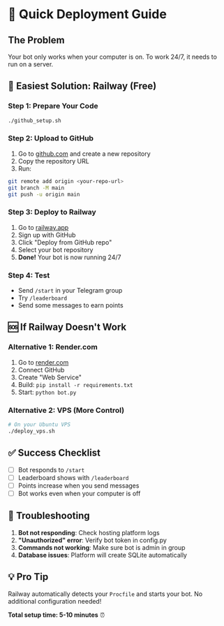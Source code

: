 # 🚀 Quick Deployment Guide

## The Problem
Your bot only works when your computer is on. To work 24/7, it needs to run on a server.

## 🎯 Easiest Solution: Railway (Free)

### Step 1: Prepare Your Code
```bash
./github_setup.sh
```

### Step 2: Upload to GitHub
1. Go to [github.com](https://github.com) and create a new repository
2. Copy the repository URL
3. Run:
```bash
git remote add origin <your-repo-url>
git branch -M main
git push -u origin main
```

### Step 3: Deploy to Railway
1. Go to [railway.app](https://railway.app)
2. Sign up with GitHub
3. Click "Deploy from GitHub repo"
4. Select your bot repository
5. **Done!** Your bot is now running 24/7

### Step 4: Test
- Send `/start` in your Telegram group
- Try `/leaderboard`
- Send some messages to earn points

## 🆘 If Railway Doesn't Work

### Alternative 1: Render.com
1. Go to [render.com](https://render.com)
2. Connect GitHub
3. Create "Web Service"
4. Build: `pip install -r requirements.txt`
5. Start: `python bot.py`

### Alternative 2: VPS (More Control)
```bash
# On your Ubuntu VPS
./deploy_vps.sh
```

## ✅ Success Checklist
- [ ] Bot responds to `/start`
- [ ] Leaderboard shows with `/leaderboard`
- [ ] Points increase when you send messages
- [ ] Bot works even when your computer is off

## 🔧 Troubleshooting
1. **Bot not responding**: Check hosting platform logs
2. **"Unauthorized" error**: Verify bot token in config.py
3. **Commands not working**: Make sure bot is admin in group
4. **Database issues**: Platform will create SQLite automatically

## 💡 Pro Tip
Railway automatically detects your `Procfile` and starts your bot. No additional configuration needed!

**Total setup time: 5-10 minutes** ⏰